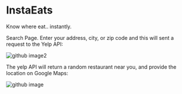 # InstaEats

Know where eat.. instantly. 

Search Page. Enter your address, city, or zip code and this will sent a request to the Yelp API:

![github image2](https://user-images.githubusercontent.com/48337404/213512389-5d02d672-ee2d-4f44-bb15-be11fef58388.png?raw=true)

The yelp API will return a random restaurant near you, and provide the location on Google Maps:

![github image](https://user-images.githubusercontent.com/48337404/213512411-a2de1133-c8f4-4e27-a572-a75519cd7477.png?raw=true)


